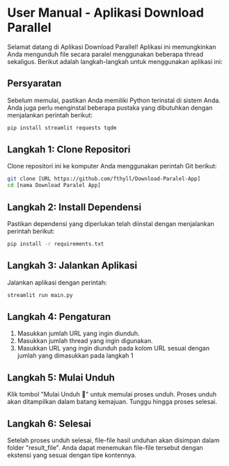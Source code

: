 # User Manual - Aplikasi Download Parallel

Selamat datang di Aplikasi Download Parallel! Aplikasi ini memungkinkan Anda mengunduh file secara paralel menggunakan beberapa thread sekaligus. Berikut adalah langkah-langkah untuk menggunakan aplikasi ini:

## Persyaratan

Sebelum memulai, pastikan Anda memiliki Python terinstal di sistem Anda. Anda juga perlu menginstal beberapa pustaka yang dibutuhkan dengan menjalankan perintah berikut:

```bash
pip install streamlit requests tqdm
```

## Langkah 1: Clone Repositori

Clone repositori ini ke komputer Anda menggunakan perintah Git berikut:

```bash
git clone [URL https://github.com/fthyll/Download-Paralel-App]
cd [nama Download Paralel App]
```

## Langkah 2: Install Dependensi

Pastikan dependensi yang diperlukan telah diinstal dengan menjalankan perintah berikut:

```bash
pip install -r requirements.txt
```

## Langkah 3: Jalankan Aplikasi

Jalankan aplikasi dengan perintah:

```bash
streamlit run main.py
```

## Langkah 4: Pengaturan

1. Masukkan jumlah URL yang ingin diunduh.
2. Masukkan jumlah thread yang ingin digunakan.
3. Masukkan URL yang ingin diunduh pada kolom URL sesuai dengan jumlah yang dimasukkan pada langkah 1

## Langkah 5: Mulai Unduh

Klik tombol "Mulai Unduh 🚀" untuk memulai proses unduh. Proses unduh akan ditampilkan dalam batang kemajuan. Tunggu hingga proses selesai.

## Langkah 6: Selesai

Setelah proses unduh selesai, file-file hasil unduhan akan disimpan dalam folder "result_file". Anda dapat menemukan file-file tersebut dengan ekstensi yang sesuai dengan tipe kontennya.
